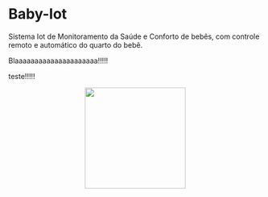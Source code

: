 # Baby-Iot

Sistema Iot de Monitoramento da Saúde e Conforto de bebês, com controle remoto e automático do quarto do bebê.

Blaaaaaaaaaaaaaaaaaaaaa!!!!!

teste!!!!!
<div align="center">
<img src="https://user-images.githubusercontent.com/66453256/177552264-51a92664-a5d3-4e23-a97f-0f172c7dc3d8.png" width="200px" />
</div>
